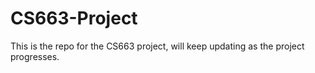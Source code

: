 # CS663-Project

This is the repo for the CS663 project, will keep updating as the project progresses.

